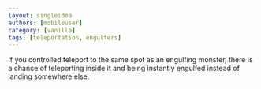 ```yaml
---
layout: singleidea
authors: [mobileuser]
category: [vanilla]
tags: [teleportation, engulfers]
---
```

If you controlled teleport to the same spot as an engulfing monster, there is a
chance of teleporting inside it and being instantly engulfed instead of landing
somewhere else.
